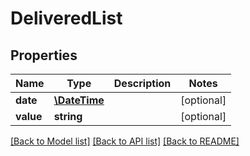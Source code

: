 # DeliveredList

## Properties
Name | Type | Description | Notes
------------ | ------------- | ------------- | -------------
**date** | [**\DateTime**](\DateTime.md) |  | [optional] 
**value** | **string** |  | [optional] 

[[Back to Model list]](../README.md#documentation-for-models) [[Back to API list]](../README.md#documentation-for-api-endpoints) [[Back to README]](../README.md)

